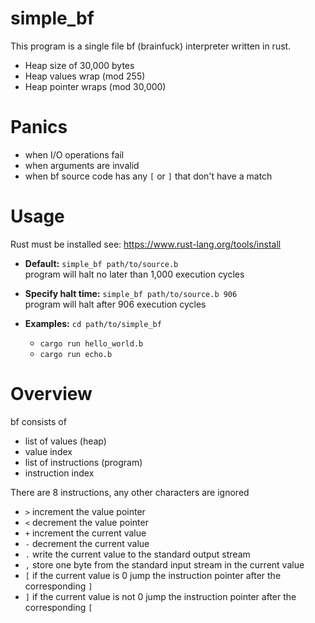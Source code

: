  # simple_bf
 This program is a single file bf (brainfuck) interpreter written in rust.
 - Heap size of 30,000 bytes
 - Heap values wrap (mod 255)
 - Heap pointer wraps (mod 30,000)

 # Panics
 - when I/O operations fail
 - when arguments are invalid
 - when bf source code has any `[` or `]` that don't have a match

 # Usage
 Rust must be installed see: https://www.rust-lang.org/tools/install

 - <b>Default:</b> `simple_bf path/to/source.b`<br>
    program will halt no later than 1,000 execution cycles

 - <b>Specify halt time:</b> `simple_bf path/to/source.b 906`<br>
    program will halt after 906 execution cycles

 - <b>Examples:</b> `cd path/to/simple_bf`
   - `cargo run hello_world.b`
   - `cargo run echo.b`

# Overview
 bf consists of
 - list of values (heap)
 - value index
 - list of instructions (program)
 - instruction index

 There are 8 instructions, any other characters are ignored
 - `>` increment the value pointer
 - `<` decrement the value pointer
 - `+` increment the current value
 - `-` decrement the current value
 - `.` write the current value to the standard output stream
 - `,` store one byte from the standard input stream in the current value
 - `[` if the current value is 0 jump the instruction pointer after the corresponding `]`
 - `]` if the current value is not 0 jump the instruction pointer after the corresponding `[`
